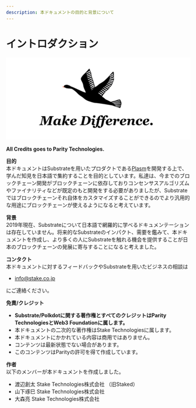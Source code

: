 ```yaml
---
description: 本ドキュメントの目的と背景について
---
```


# イントロダクション

![](.gitbook/assets/screen-shot-2019-06-01-at-16.49.29.png)

**All Credits goes to Parity Technologies.**

**目的**  
本ドキュメントはSubstrateを用いたプロダクトである[Plasm](https://medium.com/staked-technologies/plasm-plasma-on-substrate-16f017fc41e)を開発する上で、学んだ知見を日本語で集約することを目的としています。私達は、今までのブロックチェーン開発がブロックチェーンに依存しておりコンセンサスアルゴリズムやファイナリティなどが既定のもと開発をする必要がありましたが、Substrateではブロックチェーンそれ自体をカスタマイズすることができるのでより汎用的な用途にブロックチェーンが使えるようになると考えています。

**背景**  
2019年現在、Substrateについて日本語で網羅的に学べるドキュメンテーションは存在していません。将来的なSubstrateのインパクト、需要を鑑みて、本ドキュメントを作成し、より多くの人にSubstrateを触れる機会を提供することが日本のブロックチェーンの発展に寄与することになると考えました。

**コンタクト**  
本ドキュメントに対するフィードバックやSubstrateを用いたビジネスの相談は

* info@stake.co.jp

にご連絡ください。

**免責/クレジット**

* **Substrate/Polkdotに関する著作権とすべてのクレジットはParity TechnologiesとWeb3 Foundationに属します。**
* 本ドキュメントの二次的な著作権はStake Technologiesに属します。
* 本ドキュメントにかかれている内容は商用ではありません。
* コンテンツは最新状態でない場合があります。
* このコンテンツはParityの許可を得て作成しています。

**作者**  
以下のメンバーが本ドキュメントを作成しました。

* 渡辺創太  Stake Technologies株式会社 （旧Staked）
* 山下琢巳 Stake Technologies株式会社 
* 大森亮  Stake Technologies株式会社

